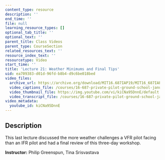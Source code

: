 ```yaml
---
content_type: resource
description: ''
end_time: ''
file: null
learning_resource_types: []
optional_tab_title: ''
optional_text: ''
parent_title: Class Videos
parent_type: CourseSection
related_resources_text: ''
resource_index_text: ''
resourcetype: Video
start_time: ''
title: 'Lecture 21: Weather Minimums and Final Tips'
uid: ea709383-d01d-96fd-b8b4-d9c6be018bed
video_files:
  archive_url: https://archive.org/download/MIT16.687IAP19/MIT16_687IAP19_lec21_300k.mp4
  video_captions_file: /courses/16-687-private-pilot-ground-school-january-iap-2019/38e697c7b09659849e2478ee86f1fd3c_kiCNa95DnnE.vtt
  video_thumbnail_file: https://img.youtube.com/vi/kiCNa95DnnE/default.jpg
  video_transcript_file: /courses/16-687-private-pilot-ground-school-january-iap-2019/5349fc9adc74f0a50dcc4d838440cf6f_kiCNa95DnnE.pdf
video_metadata:
  youtube_id: kiCNa95DnnE
---
```


Description
-----------

This last lecture discussed the more weather challenges a VFR pilot facing than an IFR pilot and had a final review of this three-day workshop.

**Instructor:** Philip Greenspun, Tina Srisvastava